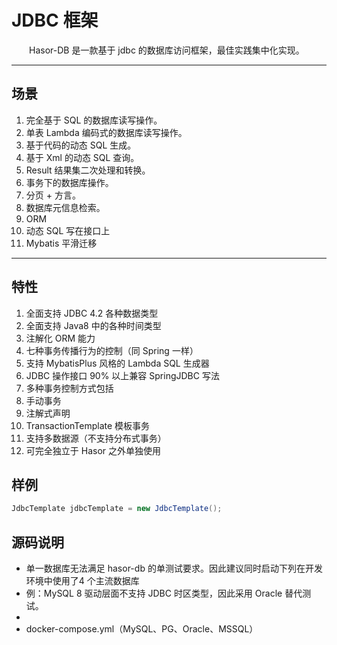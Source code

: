 # JDBC 框架

&emsp;&emsp;Hasor-DB 是一款基于 jdbc 的数据库访问框架，最佳实践集中化实现。

----------
## 场景
01. 完全基于 SQL 的数据库读写操作。
02. 单表 Lambda 编码式的数据库读写操作。
03. 基于代码的动态 SQL 生成。
04. 基于 Xml 的动态 SQL 查询。
05. Result 结果集二次处理和转换。
05. 事务下的数据库操作。
05. 分页 + 方言。
06. 数据库元信息检索。
07. ORM
08. 动态 SQL 写在接口上
09. Mybatis 平滑迁移

----------
## 特性
01. 全面支持 JDBC 4.2 各种数据类型
02. 全面支持 Java8 中的各种时间类型
03. 注解化 ORM 能力
04. 七种事务传播行为的控制（同 Spring 一样）
05. 支持 MybatisPlus 风格的 Lambda SQL 生成器
06. JDBC 操作接口 90% 以上兼容 SpringJDBC 写法
07. 多种事务控制方式包括
08. 手动事务
09. 注解式声明
10. TransactionTemplate 模板事务
11. 支持多数据源（不支持分布式事务）
12. 可完全独立于 Hasor 之外单独使用

## 样例

```java
JdbcTemplate jdbcTemplate = new JdbcTemplate();
```

## 源码说明

- 单一数据库无法满足 hasor-db 的单测试要求。因此建议同时启动下列在开发环境中使用了4 个主流数据库
- 例：MySQL 8 驱动层面不支持 JDBC 时区类型，因此采用 Oracle 替代测试。
- 
- docker-compose.yml（MySQL、PG、Oracle、MSSQL）
